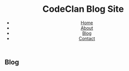 <!DOCTYPE html>
<html lang="en">
<head>
    <link rel="stylesheet" href="style.css">
    <link href="https://fonts.googleapis.com/css2?family=Fredoka+One&display=swap" rel="stylesheet">
    <meta charset="UTF-8">
    <meta name="viewport" content="width=device-width, initial-scale=1.0">
    <title>Document</title>
</head>
<body>
    <header>
        <!--The contents of the header goes here-->
        <h1>CodeClan Blog Site</h1>
        <nav>
            <ul id="nav-ul">
                <li>
                    <a href="/rex1411.github.io/index.html" class="navbutton">Home</a>
                </li>
                <li>
                    <a href="/rex1411.github.io/about.html" class="navbutton">About</a>
                </li>
                <li>
                    <a href="/rex1411.github.io/blog.html" class="navbutton">Blog</a>
                </li>
                <li>
                    <a href="/rex1411.github.io/contact.html" class="navbutton">Contact</a>
                </li>
            </ul>
        </nav>
    </header>
    <main>
        <h2>Blog</h2>
        <!--Main content of the website can go here-->
    </main>
    <footer>
         <!--Footer goes here-->
    </footer> 
</body>
</html>